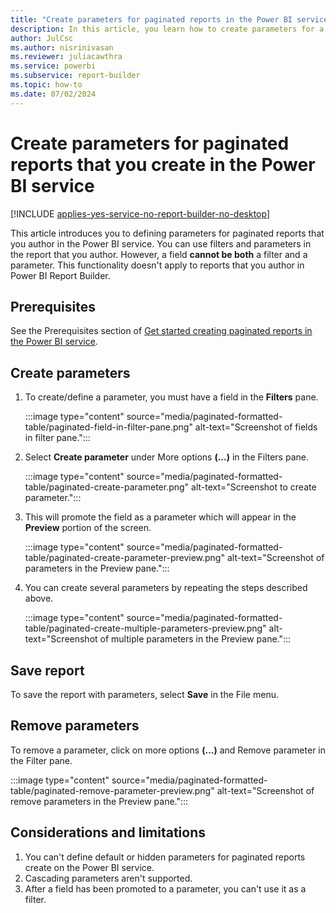 ```yaml
---
title: "Create parameters for paginated reports in the Power BI service"
description: In this article, you learn how to create parameters for a paginated report using the interactive editor in the Power BI service.
author: JulCsc
ms.author: nisrinivasan
ms.reviewer: juliacawthra
ms.service: powerbi
ms.subservice: report-builder
ms.topic: how-to
ms.date: 07/02/2024
---
```


# Create parameters for paginated reports that you create in the Power BI service
[!INCLUDE [applies-yes-service-no-report-builder-no-desktop](../../includes/applies-yes-service-no-report-builder-no-desktop.md)]

This article introduces you to defining parameters for paginated reports that you author in the Power BI service. You can use filters and parameters in the report that you author. However, a field **cannot be both** a filter and a parameter. This functionality doesn't apply to reports that you author in Power BI Report Builder.  

## Prerequisites
See the Prerequisites section of [Get started creating paginated reports in the Power BI service](get-started-paginated-formatted-table.md#prerequisites).

## Create parameters

1. To create/define a parameter, you must have a field in the **Filters** pane.

   :::image type="content" source="media/paginated-formatted-table/paginated-field-in-filter-pane.png" alt-text="Screenshot of fields in filter pane.":::

2. Select **Create parameter** under More options **(...)** in the Filters pane.

   :::image type="content" source="media/paginated-formatted-table/paginated-create-parameter.png" alt-text="Screenshot to create parameter.":::

3. This will promote the field as a parameter which will appear in the **Preview** portion of the screen.

   :::image type="content" source="media/paginated-formatted-table/paginated-create-parameter-preview.png" alt-text="Screenshot of parameters in the Preview pane.":::

4. You can create several parameters by repeating the steps described above.

   :::image type="content" source="media/paginated-formatted-table/paginated-create-multiple-parameters-preview.png" alt-text="Screenshot of multiple parameters in the Preview pane.":::

## Save report

To save the report with parameters, select **Save** in the File menu.

## Remove parameters

To remove a parameter, click on more options **(...)** and Remove parameter in the Filter pane.

:::image type="content" source="media/paginated-formatted-table/paginated-remove-parameter-preview.png" alt-text="Screenshot of remove parameters in the Preview pane.":::
 
 ## Considerations and limitations

1. You can't define default or hidden parameters for paginated reports create on the Power BI service.
2. Cascading parameters aren't supported.
3. After a field has been promoted to a parameter, you can't use it as a filter.  
 


